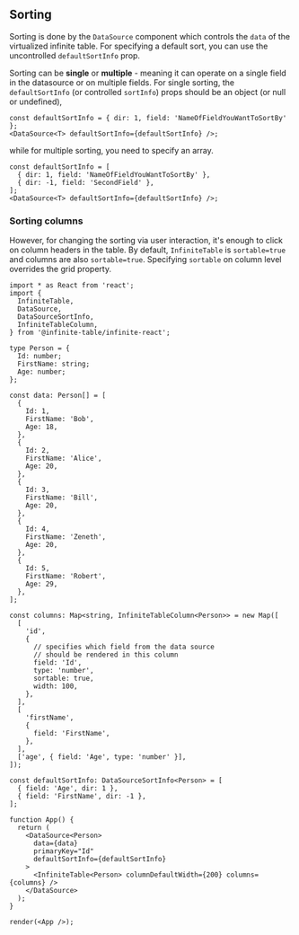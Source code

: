 ## Sorting

Sorting is done by the `DataSource` component which controls the `data` of the virtualized infinite table. For specifying a default sort, you can use the uncontrolled `defaultSortInfo` prop.

Sorting can be **single** or **multiple** - meaning it can operate on a single field in the datasource or on multiple fields. For single sorting, the `defaultSortInfo` (or controlled `sortInfo`) props should be an object (or null or undefined),

```tsx title=uncontrolled-single-sorting
const defaultSortInfo = { dir: 1, field: 'NameOfFieldYouWantToSortBy' };
<DataSource<T> defaultSortInfo={defaultSortInfo} />;
```

while for multiple sorting, you need to specify an array.

```tsx title=uncontrolled-multiple-sorting
const defaultSortInfo = [
  { dir: 1, field: 'NameOfFieldYouWantToSortBy' },
  { dir: -1, field: 'SecondField' },
];
<DataSource<T> defaultSortInfo={defaultSortInfo} />;
```

### Sorting columns

However, for changing the sorting via user interaction, it's enough to click on column headers in the table. By default, `InfiniteTable` is `sortable=true` and columns are also `sortable=true`.
Specifying `sortable` on column level overrides the grid property.

```tsx height=450 live title=multi-sort-example
import * as React from 'react';
import {
  InfiniteTable,
  DataSource,
  DataSourceSortInfo,
  InfiniteTableColumn,
} from '@infinite-table/infinite-react';

type Person = {
  Id: number;
  FirstName: string;
  Age: number;
};

const data: Person[] = [
  {
    Id: 1,
    FirstName: 'Bob',
    Age: 18,
  },
  {
    Id: 2,
    FirstName: 'Alice',
    Age: 20,
  },
  {
    Id: 3,
    FirstName: 'Bill',
    Age: 20,
  },
  {
    Id: 4,
    FirstName: 'Zeneth',
    Age: 20,
  },
  {
    Id: 5,
    FirstName: 'Robert',
    Age: 29,
  },
];

const columns: Map<string, InfiniteTableColumn<Person>> = new Map([
  [
    'id',
    {
      // specifies which field from the data source
      // should be rendered in this column
      field: 'Id',
      type: 'number',
      sortable: true,
      width: 100,
    },
  ],
  [
    'firstName',
    {
      field: 'FirstName',
    },
  ],
  ['age', { field: 'Age', type: 'number' }],
]);

const defaultSortInfo: DataSourceSortInfo<Person> = [
  { field: 'Age', dir: 1 },
  { field: 'FirstName', dir: -1 },
];

function App() {
  return (
    <DataSource<Person>
      data={data}
      primaryKey="Id"
      defaultSortInfo={defaultSortInfo}
    >
      <InfiniteTable<Person> columnDefaultWidth={200} columns={columns} />
    </DataSource>
  );
}

render(<App />);
```
